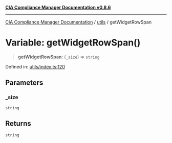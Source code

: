 [**CIA Compliance Manager Documentation v0.8.6**](../../README.md)

***

[CIA Compliance Manager Documentation](../../modules.md) / [utils](../README.md) / getWidgetRowSpan

# Variable: getWidgetRowSpan()

> **getWidgetRowSpan**: (`_size`) => `string`

Defined in: [utils/index.ts:120](https://github.com/Hack23/cia-compliance-manager/blob/050a250237d6f621490781dbdf95155919f35aed/src/utils/index.ts#L120)

## Parameters

### \_size

`string`

## Returns

`string`
